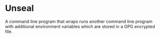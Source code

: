 # Unseal

A command line program that wraps runs another command line program with
additional environment variables which are stored in a GPG encrypted file.
